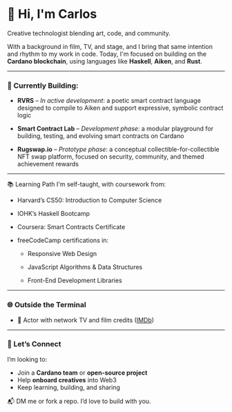 # 👋 Hi, I'm Carlos

Creative technologist blending art, code, and community.

With a background in film, TV, and stage, and I bring that same intention and rhythm to my work in code. Today, I'm focused on building on the **Cardano blockchain**, using languages like **Haskell**, **Aiken**, and **Rust**.

---

### 🧱 Currently Building:

- **RVRS** – *In active development*: a poetic smart contract language designed to compile to Aiken and support expressive, symbolic contract logic  

- **Smart Contract Lab** – *Development phase*: a modular playground for building, testing, and evolving smart contracts on Cardano  

- **Rugswap.io** – *Prototype phase*: a conceptual collectible-for-collectible NFT swap platform, focused on security, community, and themed achievement rewards  

---
📚 Learning Path
I'm self-taught, with coursework from:

- Harvard’s CS50: Introduction to Computer Science

- IOHK’s Haskell Bootcamp

- Coursera: Smart Contracts Certificate

- freeCodeCamp certifications in:

   - Responsive Web Design

   - JavaScript Algorithms & Data Structures

   - Front-End Development Libraries
     
---

### 🌐 Outside the Terminal
- 🎥 Actor with network TV and film credits ([IMDb](https://www.imdb.com/name/nm7121880/))

---

### 🤝 Let’s Connect
I’m looking to:
- Join a **Cardano team** or **open-source project**
- Help **onboard creatives** into Web3
- Keep learning, building, and sharing

📬 DM me or fork a repo. I’d love to build with you.
